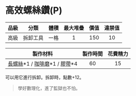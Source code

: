 # 高效螺絲鑽(P)



|品級|分類|體積|最大堆疊|價值|違禁值|
|:--:|:--:|:--:|:--:|:--:|:--:|
|高級|拆卸工具|一格|1|150|10|

|製作材料|製作時間|花費精力|
|:--:|:--:|:--:|
|[長螺絲](136-長螺絲.md)\*1 / [咖啡磨](109-咖啡磨.md)\*1 / [膠帶](121-膠帶.md)\*4|60|15|

可以用它進行拆卸。拆卸時，點數+12。

> 學好數理化，進了監獄也不怕。

